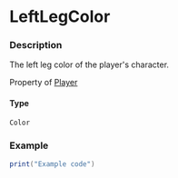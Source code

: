# LeftLegColor
### Description
The left leg color of the player's character.

Property of [Player](/classes/Player/)

#### Type
`Color`

### Example
```lua
print("Example code")
```
